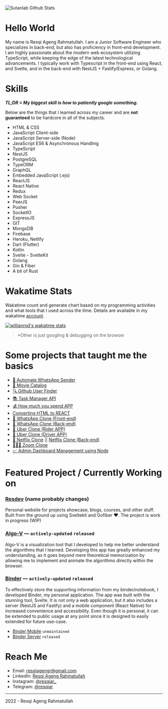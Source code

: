 <img src="https://github-readme-stats.vercel.app/api?username=resqiar&include_all_commits=true&count_private=true&show_icons=true&theme=midnight-purple" alt="Sutanlab Github Stats">

# Hello World 
My name is Resqi Ageng Rahmatullah. I am a Junior Software Engineer who specializes in back-end, but also has proficiency in front-end development. I am highly passionate about the modern web ecosystem utilizing TypeScript, while keeping the edge of the latest technological advancements. I typically work with Typescript in the front-end using React, and Svelte, and in the back-end with NestJS + Fastify/Express, or Golang.

# Skills
***TL;DR = My biggest skill is how to patiently google something.*** <br/>

Below are the things that I learned across my career and are **not guaranteed** to be hardcore in all of the subjects.

- HTML & CSS
- JavaScript Client-side
- JavaScript Server-side (Node)
- JavaScript ES6 & Asynchronous Handling
- TypeScript
- NestJS
- PostgreSQL
- TypeORM
- GraphQL
- Embedded JavaScript (.ejs)
- ReactJS
- React Native
- Redux
- Web Socket
- PeerJS
- Pusher 
- SocketIO
- ExpressJS
- GIT
- MongoDB
- Firebase
- Heroku, Netlify
- Dart (Flutter)
- Kotlin
- Svelte - SvelteKit
- Golang
- Gin & Fiber
- A bit of Rust

# Wakatime Stats
Wakatime count and generate chart based on my programming activities and what tools that I used across the time. Details are available in my wakatime [account](https://wakatime.com/@resqiar).

[![willianrod's wakatime stats](https://github-readme-stats.vercel.app/api/wakatime?username=resqiar&theme=midnight-purple&layout=compact)](https://github.com/anuraghazra/github-readme-stats)
> *Other is just googling & debugging on the browser

# Some projects that taught me the basics
- [💬 Automate WhatsApp Sender](https://github.com/resqiar/automate-wa-message)
- [🎥 Movie Catalog](https://github.com/resqiar/Simple-Movie-Catalog)
- [🔍 Github User Finder](https://github.com/resqiar/GithubUserFinder)
- [📚 Task Manager API](https://github.com/resqiar/Task-Manager-API)
- [💰 How much you spend APP](https://github.com/resqiar/How-Much-You-Spent-App)
- [Converting HTML to REACT](https://github.com/resqiar/Cube-Template)
- [💬 WhatsApp Clone (Front-end)](https://github.com/resqiar/cube-whatsapp-clone)
- [💬 WhatsApp Clone (Back-end)](https://github.com/resqiar/cube-whatsapp-backend)
- [🚗 Uber Clone (Rider APP)](https://github.com/resqiar/Letsjek-Rider)
- [🚗 Uber Clone (Driver APP)](https://github.com/resqiar/LetsJek-Driver)
- [🎥 Netflix Clone](https://github.com/resqiar/Netflix-clone) || [Netflix Clone (Back-end)](https://github.com/resqiar/Netflix-clone-server)
- [🧑‍🤝‍🧑 Zoom Clone](https://github.com/resqiar/cube-video-sharing) 
- [📈 Admin Dashboard Management using Node](https://github.com/resqiar/staycation-backend)

# Featured Project / Currently Working on
### [Resdev](https://github.com/resqiar/resdev) (name probably changes)
Personal website for projects showcase, blogs, courses, and other stuff. Built from the ground up using Sveltekit and Gofiber ❤️. The project is work in progress (WIP)

### [Algo-V](https://github.com/resqiar/algo-visualization) — `actively-updated` `released`
Algo-V is a visualization tool that I developed to help me better understand the algorithms that I learned. Developing this app has greatly enhanced my understanding, as it goes beyond mere theoretical memorization by allowing me to implement and animate the algorithms directly within the browser.

### [Binder](https://github.com/resqiar/binder) — `actively-updated` `released`
To effectively store the supporting information from my binder/notebook, I developed Binder, my personal application.
The app was built with the stunning tool, Svelte. It is not only a web application, but it also includes a server (NestJS and Fastify) and a mobile component (React Native) for increased convenience and accessibility. Even though it is personal, it can be extended to public usage at any point since it is designed to easily extended for future use-case. 
* [Binder Mobile](https://github.com/resqiar/binder-app) `unmaintained`
* [Binder Server](https://github.com/resqiar/binder-server) `released`

# Reach Me
- Email: [resqiagengr@gmail.com](mailto:resqiagengr@gmail.com)
- LinkedIn: [Resqi Ageng Rahmatullah](www.linkedin.com/in/resqi-ageng-rahmatullah-8692911a5)
- Instagram: [@resqiar_](https://www.instagram.com/resqiar_)
- Telegram: [@resqiar](https://t.me/resqiar)

---
2022 - Resqi Ageng Rahmatullah
